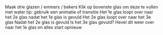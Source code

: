 Maak drie glazen / emmers / bekers
Klik op bovenste glas om deze te vullen met water 
tip: gebruik een animatie of transitie
Het 1e glas loopt over naar het 2e glas 
nadat het 1e glas is gevuld
Het 2e glas loopt over naar het 3e glas
Nadat het 2e glas is gevuld
Is het 3e glas gevuld? Hevel dit weer over naar het 1e glas en alles start opnieuw

